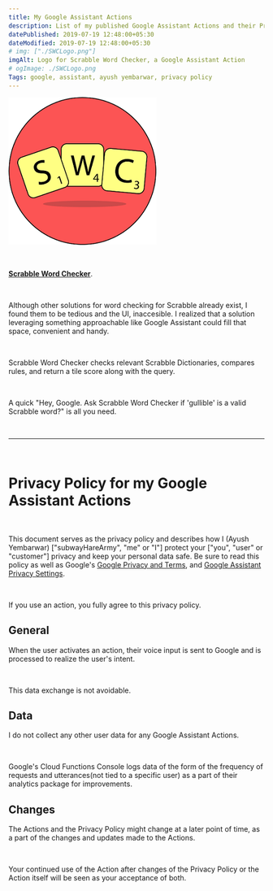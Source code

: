 ```yaml
---
title: My Google Assistant Actions
description: List of my published Google Assistant Actions and their Privacy Policy.
datePublished: 2019-07-19 12:48:00+05:30
dateModified: 2019-07-19 12:48:00+05:30
# img: ["./SWCLogo.png"]
imgAlt: Logo for Scrabble Word Checker, a Google Assistant Action 
# ogImage: ./SWCLogo.png
Tags: google, assistant, ayush yembarwar, privacy policy
---
```


![alt](./SWCLogo.png)     

<br>

[**Scrabble Word Checker**](https://assistant.google.com/services/a/uid/000000d3fdb78966?hl=en_in). 

<br>

Although other solutions for word checking for Scrabble already exist, I found them to be tedious and the UI, inaccesible. I realized that a solution leveraging something approachable like Google Assistant could fill that space, convenient and handy. 

<br>

Scrabble Word Checker checks relevant Scrabble Dictionaries, compares rules, and return a tile score along with the query. 

<br>

A quick "Hey, Google. Ask Scrabble Word Checker if 'gullible' is a valid Scrabble word?" is all you need.

<br>

___________________________________      

<br>  


Privacy Policy for my Google Assistant Actions  
===============================

<br>

This document serves as the privacy policy and describes how I (Ayush Yembarwar) ["subwayHareArmy", "me" or "I"] protect your ["you", "user" or "customer"] privacy and keep your personal data safe.
Be sure to read this policy as well as Google's [Google Privacy and Terms](https://policies.google.com/privacy?hl=en-in), and [Google Assistant Privacy Settings](https://support.google.com/assistant/answer/7126196?hl=en&ref_topic=7110546).

<br>

If you use an action, you fully agree to this privacy policy.


General  
-------  

When the user activates an action, their voice input is sent to Google and is processed to realize the user's intent.

<br>

This data exchange is not avoidable.


Data  
----  

I do not collect any other user data for any Google Assistant Actions.

<br>

Google's Cloud Functions Console logs data of the form of the frequency of requests and utterances(not tied to a specific user) as a part of their analytics package for improvements.


Changes  
-------  

The Actions and the Privacy Policy might change at a later point of time, as a part of the changes and updates made to the Actions.

<br>

Your continued use of the Action after changes of the Privacy Policy or the Action itself will be seen as your acceptance of both.
